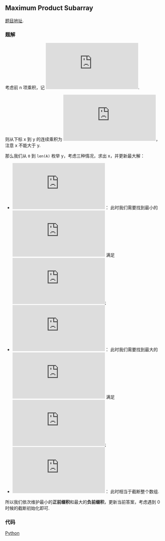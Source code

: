 ## Maximum Product Subarray 

[题目地址](https://oj.leetcode.com/problems/maximum-product-subarray/).

### 题解

考虑前 n 项乘积，记 ![math-1](http://latex.codecogs.com/gif.latex?p(n-1)%3D%5Cprod_%7Bi%3D0%7D%5E%7Bn-1%7D%7BA%5Bi%5D%7D).

则从下标 x 到 y 的连续乘积为 ![math-3](http://latex.codecogs.com/gif.latex?p(y)%2Fp(x-1))，注意 x 不能大于 y.

那么我们从 `0` 到 `len(A)` 枚举 y，考虑三种情况，求出 x，并更新最大解：

- ![math-4](http://latex.codecogs.com/gif.latex?p(y)%3E0)：
此时我们需要找到最小的 ![math-5](http://latex.codecogs.com/gif.latex?p(x)) 满足 ![math-6](http://latex.codecogs.com/gif.latex?p(x)%3E0%2C%2520x%5Cle%2520y);
- ![math-4](http://latex.codecogs.com/gif.latex?p(y)%3C0)：
此时我们需要找到最大的 ![math-5](http://latex.codecogs.com/gif.latex?p(x)) 满足 ![math-6](http://latex.codecogs.com/gif.latex?p(x)%3C0%2C%2520x%5Cle%2520y);
- ![math-4](http://latex.codecogs.com/gif.latex?p(y)=0)：
此时相当于截断整个数组.

所以我们依次维护最小的**正前缀积**和最大的**负前缀积**，更新当前答案，考虑遇到 0 时候的截断初始化即可.

### 代码

[Python](./sol.py)
